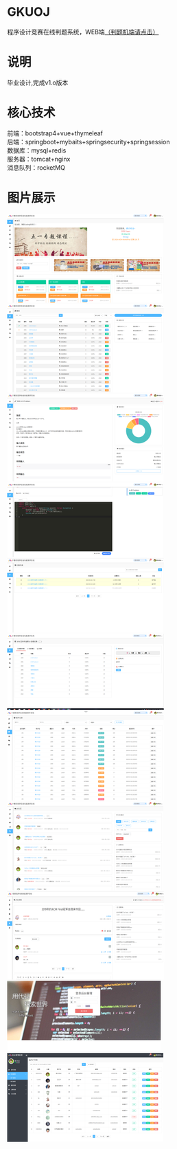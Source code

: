 # GKUOJ
程序设计竞赛在线判题系统，WEB端<a href = "https://github.com/chinawim/Judge" target="_blank" >（判题机端请点击）</a><br/>
# 说明
毕业设计,完成v1.o版本<br/>
# 核心技术
前端：bootstrap4+vue+thymeleaf<br/>
后端：springboot+mybaits+springsecurity+springsession<br/>
数据库：mysql+redis<br/>
服务器：tomcat+nginx<br/>
消息队列：rocketMQ<br/>
# 图片展示
<img src = "https://github.com/ChinaWim/GKUOJ/blob/master/images/0.png" > <br/>
<img src = "https://github.com/ChinaWim/GKUOJ/blob/master/images/1.png" > <br/>
<img src = "https://github.com/ChinaWim/GKUOJ/blob/master/images/2.png" > <br/>
<img src = "https://github.com/ChinaWim/GKUOJ/blob/master/images/3.png" > <br/>
<img src = "https://github.com/ChinaWim/GKUOJ/blob/master/images/4.png" > <br/>
<img src = "https://github.com/ChinaWim/GKUOJ/blob/master/images/5.png" > <br/>
<img src = "https://github.com/ChinaWim/GKUOJ/blob/master/images/6.png" > <br/>
<img src = "https://github.com/ChinaWim/GKUOJ/blob/master/images/7.png" > <br/>
<img src = "https://github.com/ChinaWim/GKUOJ/blob/master/images/8.png" > <br/>
<img src = "https://github.com/ChinaWim/GKUOJ/blob/master/images/9.png" > <br/>
<img src = "https://github.com/ChinaWim/GKUOJ/blob/master/images/10.png" >









